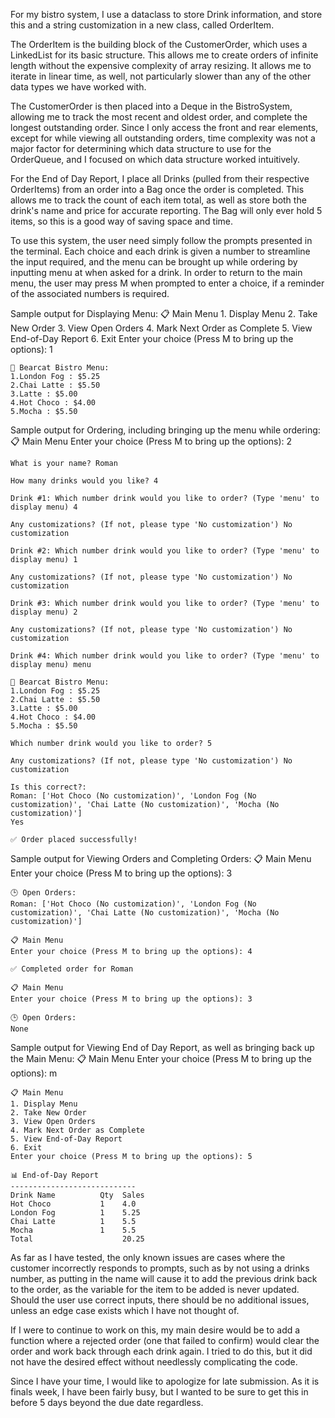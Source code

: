 For my bistro system, I use a dataclass to store Drink information, and store this and a string customization in a new class, called OrderItem.

The OrderItem is the building block of the CustomerOrder, which uses a LinkedList for its basic structure. This allows me to create orders of infinite length without the expensive complexity of array resizing. It allows me to iterate in linear time, as well, not particularly slower than any of the other data types we have worked with.

The CustomerOrder is then placed into a Deque in the BistroSystem, allowing me to track the most recent and oldest order, and complete the longest outstanding order. Since I only access the front and rear elements, except for while viewing all outstanding orders, time complexity was not a major factor for determining which data structure to use for the OrderQueue, and I focused on which data structure worked intuitively.

For the End of Day Report, I place all Drinks (pulled from their respective OrderItems) from an order into a Bag once the order is completed. This allows me to track the count of each item total, as well as store both the drink's name and price for accurate reporting. The Bag will only ever hold 5 items, so this is a good way of saving space and time.

To use this system, the user need simply follow the prompts presented in the terminal. Each choice and each drink is given a number to streamline the input required, and the menu can be brought up while ordering by inputting menu at when asked for a drink. In order to return to the main menu, the user may press M when prompted to enter a choice, if a reminder of the associated numbers is required.

Sample output for Displaying Menu:
    📋 Main Menu
    1. Display Menu
    2. Take New Order
    3. View Open Orders
    4. Mark Next Order as Complete
    5. View End-of-Day Report
    6. Exit
    Enter your choice (Press M to bring up the options): 1

    🍹 Bearcat Bistro Menu:
    1.London Fog : $5.25
    2.Chai Latte : $5.50
    3.Latte : $5.00
    4.Hot Choco : $4.00
    5.Mocha : $5.50

Sample output for Ordering, including bringing up the menu while ordering:
    📋 Main Menu
    Enter your choice (Press M to bring up the options): 2

    What is your name? Roman

    How many drinks would you like? 4

    Drink #1: Which number drink would you like to order? (Type 'menu' to display menu) 4

    Any customizations? (If not, please type 'No customization') No customization

    Drink #2: Which number drink would you like to order? (Type 'menu' to display menu) 1

    Any customizations? (If not, please type 'No customization') No customization

    Drink #3: Which number drink would you like to order? (Type 'menu' to display menu) 2

    Any customizations? (If not, please type 'No customization') No customization

    Drink #4: Which number drink would you like to order? (Type 'menu' to display menu) menu

    🍹 Bearcat Bistro Menu:
    1.London Fog : $5.25
    2.Chai Latte : $5.50
    3.Latte : $5.00
    4.Hot Choco : $4.00
    5.Mocha : $5.50

    Which number drink would you like to order? 5

    Any customizations? (If not, please type 'No customization') No customization

    Is this correct?:
    Roman: ['Hot Choco (No customization)', 'London Fog (No customization)', 'Chai Latte (No customization)', 'Mocha (No customization)']
    Yes

    ✅ Order placed successfully!

Sample output for Viewing Orders and Completing Orders:
    📋 Main Menu
    Enter your choice (Press M to bring up the options): 3
    
    🕒 Open Orders:
    Roman: ['Hot Choco (No customization)', 'London Fog (No customization)', 'Chai Latte (No customization)', 'Mocha (No customization)']

    📋 Main Menu
    Enter your choice (Press M to bring up the options): 4

    ✅ Completed order for Roman

    📋 Main Menu
    Enter your choice (Press M to bring up the options): 3

    🕒 Open Orders:
    None

Sample output for Viewing End of Day Report, as well as bringing back up the Main Menu:
    📋 Main Menu
    Enter your choice (Press M to bring up the options): m

    📋 Main Menu
    1. Display Menu
    2. Take New Order
    3. View Open Orders
    4. Mark Next Order as Complete
    5. View End-of-Day Report
    6. Exit
    Enter your choice (Press M to bring up the options): 5
    
    📊 End-of-Day Report
    ----------------------------
    Drink Name          Qty  Sales
    Hot Choco           1    4.0
    London Fog          1    5.25
    Chai Latte          1    5.5
    Mocha               1    5.5
    Total                    20.25


As far as I have tested, the only known issues are cases where the customer incorrectly responds to prompts, such as by not using a drinks number, as putting in the name will cause it to add the previous drink back to the order, as the variable for the item to be added is never updated. Should the user use correct inputs, there should be no additional issues, unless an edge case exists which I have not thought of.

If I were to continue to work on this, my main desire would be to add a function where a rejected order (one that failed to confirm) would clear the order and work back through each drink again. I tried to do this, but it did not have the desired effect without needlessly complicating the code.

Since I have your time, I would like to apologize for late submission. As it is finals week, I have been fairly busy, but I wanted to be sure to get this in before 5 days beyond the due date regardless.